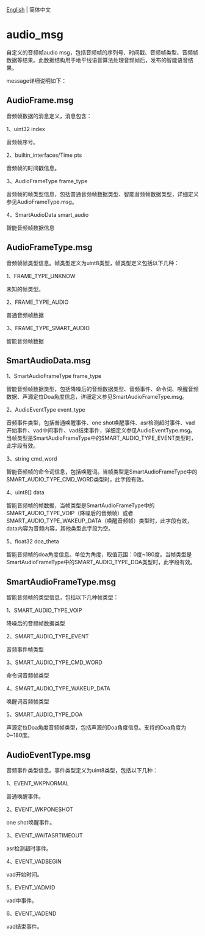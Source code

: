 [English](./README.md) | 简体中文

# audio_msg

自定义的音频帧audio msg，包括音频帧的序列号、时间戳、音频帧类型、音频帧数据等结果。此数据结构用于地平线语音算法处理音频帧后，发布的智能语音结果。



message详细说明如下：

## AudioFrame.msg

音频帧数据的消息定义，消息包含：

1、uint32 index

音频帧序号。

2、builtin_interfaces/Time pts

音频帧的时间戳信息。

3、AudioFrameType frame_type

音频帧的帧类型信息，包括普通音频帧数据类型、智能音频帧数据类型，详细定义参见AudioFrameType.msg。

4、SmartAudioData smart_audio

智能音频帧数据信息




## AudioFrameType.msg

音频帧帧类型信息。帧类型定义为uint8类型，帧类型定义包括以下几种：

1、FRAME_TYPE_UNKNOW

未知的帧类型。

2、FRAME_TYPE_AUDIO

普通音频帧数据

3、FRAME_TYPE_SMART_AUDIO

智能音频帧数据




## SmartAudioData.msg

1、SmartAudioFrameType frame_type

智能音频帧数据类型，包括降噪后的音频数据类型、音频事件、命令词、唤醒音频数据、声源定位Doa角度信息，详细定义参见SmartAudioFrameType.msg。

2、AudioEventType event_type

音频事件类型，包括普通唤醒事件、one shot唤醒事件、asr检测超时事件、vad开始事件、vad中间事件、vad结束事件，详细定义参见AudioEventType.msg。当帧类型是SmartAudioFrameType中的SMART_AUDIO_TYPE_EVENT类型时，此字段有效。

3、string cmd_word

智能音频帧的命令词信息，包括唤醒词。当帧类型是SmartAudioFrameType中的SMART_AUDIO_TYPE_CMD_WORD类型时，此字段有效。

4、uint8[] data

智能音频帧的帧数据，当帧类型是SmartAudioFrameType中的SMART_AUDIO_TYPE_VOIP（降噪后的音频帧）或者SMART_AUDIO_TYPE_WAKEUP_DATA（唤醒音频帧）类型时，此字段有效，data内容为音频内容，其他类型此字段为空。

5、float32 doa_theta

智能音频帧的doa角度信息。单位为角度，取值范围：0度~180度。当帧类型是SmartAudioFrameType中的SMART_AUDIO_TYPE_DOA类型时，此字段有效。




## SmartAudioFrameType.msg

智能音频帧的类型信息，包括以下几种帧类型：

1、SMART_AUDIO_TYPE_VOIP

降噪后的音频帧数据类型

2、SMART_AUDIO_TYPE_EVENT

音频事件帧类型

3、SMART_AUDIO_TYPE_CMD_WORD

命令词音频帧类型

4、SMART_AUDIO_TYPE_WAKEUP_DATA

唤醒词音频帧类型

5、SMART_AUDIO_TYPE_DOA

声源定位Doa角度音频帧类型，包括声源的Doa角度信息。支持的Doa角度为0~180度。




## AudioEventType.msg

音频事件类型信息。事件类型定义为uint8类型，包括以下几种：

1、EVENT_WKPNORMAL

普通唤醒事件。

2、EVENT_WKPONESHOT

one shot唤醒事件。

3、EVENT_WAITASRTIMEOUT

asr检测超时事件。

4、EVENT_VADBEGIN

vad开始时间。

5、EVENT_VADMID

vad中事件。

6、EVENT_VADEND

vad结束事件。
